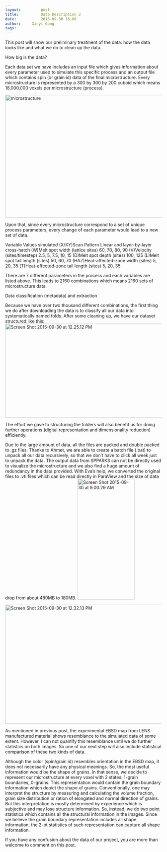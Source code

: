 ```yaml
---
layout:     	post
title:      	Data Description 2
date:       	2015-09-30 16:00
author:     Xinyi Gong
tags:         
---
```


This post will show our preliminary treatment of the data: how the data looks like and what we do to clean up the data.


How big is the data?

Each data set we have includes an input file which gives information about every parameter used to simulate this specific process and an output file which contains spin (or grain id) data of the final microstructure. Every microstructure is represented by a 300 by 300 by 200 cuboid which means 18,000,000 voxels per microstructure (process).

<a data-flickr-embed="true"  href="https://www.flickr.com/photos/133265793@N04/21815001906/in/dateposted-public/" title="microstructure"><img src="https://farm6.staticflickr.com/5721/21815001906_8c887e7a27_z.jpg" width="640" height="395" alt="microstructure"></a><script async src="//embedr.flickr.com/assets/client-code.js" charset="utf-8"></script>


Upon that, since every microstructure correspond to a set of unique process parameters, every change of each parameter would lead to a new set of data.

Variable
Values simulated
(X/XY)Scan Pattern
Linear and layer-by-layer cross-hatch
(W)Melt spot width (lattice sites)
60, 70, 80, 90
(V)Velocity (sites/timestep)
2.5, 5, 7.5, 10, 15
(D)Melt spot depth (sites)
100, 125
(L)Melt spot tail length (sites)
50, 60, 70
(HAZ)Heat-affected-zone width (sites)
5, 20, 35
(T)Heat-affected-zone tail length (sites)
5, 20, 35

There are 7 different parameters in the process and each variables are listed above. This leads to 2160 combinations which means 2160 sets of microstructure data. 


Data classification (metadata) and extraction

Because we have over two thousand different combinations, the first thing we do after downloading the data is to classify all our data into systematically named folds. After some cleaning up, we have our dataset structured like this:
<a data-flickr-embed="true"  href="https://www.flickr.com/photos/133265793@N04/21841139005/in/datetaken/" title="Screen Shot 2015-09-30 at 12.25.12 PM"><img src="https://farm1.staticflickr.com/612/21841139005_88f78b6f0e_c.jpg" width="800" height="302" alt="Screen Shot 2015-09-30 at 12.25.12 PM"></a><script async src="//embedr.flickr.com/assets/client-code.js" charset="utf-8"></script>


The effort we gave to structuring the folders will also benefit us for doing further operations (digital representation and dimensionality reduction) efficiently.

Due to the large amount of data, all the files are packed and double packed to .gz files. Thanks to Ahmet, we are able to create a batch file (.bat) to unpack all our data recursively, so that we don’t have to click all week just to unpack the data. The output data from SPPARKS can not be directly used to visualize the microstructure and we also find a huge amount of redundancy in the data provided. With Eva’s help, we converted the original files to .vti files which can be read directly in ParaView and the size of data drop from about 480MB to 180MB.
<a data-flickr-embed="true" data-context="true"  href="https://www.flickr.com/photos/133265793@N04/21815001936/in/datetaken/" title="Screen Shot 2015-09-30 at 9.00.29 AM"><img src="https://farm1.staticflickr.com/577/21815001936_e3fa89c5f8_o.png" width="183" height="388" alt="Screen Shot 2015-09-30 at 9.00.29 AM"></a><script async src="//embedr.flickr.com/assets/client-code.js" charset="utf-8"></script>


<a data-flickr-embed="true" data-context="true"  href="https://www.flickr.com/photos/133265793@N04/21850734141/in/datetaken/" title="Screen Shot 2015-09-30 at 12.32.13 PM"><img src="https://farm6.staticflickr.com/5727/21850734141_51ed39302c_o.png" width="598" height="383" alt="Screen Shot 2015-09-30 at 12.32.13 PM"></a><script async src="//embedr.flickr.com/assets/client-code.js" charset="utf-8"></script>

As mentioned in previous post, the experimental EBSD map from LENS manufactured material shows resemblance to the simulated data of some extent. However, I can not quantify this resemblance until we do further statistics on both images. So one of our next step will also include statistical comparison of these two kinds of data.

Although the color (spin/grain id) resembles orientation in the EBSD map, it does not necessarily have any physical meanings. So, the most useful information would be the shape of grains. In that sense, we decide to represent our microstructure at every voxel with 2 states: 1-grain boundaries, 0-grains. This representation would contain the grain boundary information which depict the shape of grains. Conventionally, one may interpret the structure by measuring and calculating the volume fraction, grain size distribution or ration of elongated and normal direction of grains. But this interpretation is mostly determined by experience which is subjective and may lose structure information.  So, instead, we do two point statistics which contains all the structural information in the images. Since we believe the grain boundary representation includes all shape information, the 2-pt statistics of such representation can capture all shape information. 

If you have any confusion about the data of our project, you are more than welcome to comment on this post.











